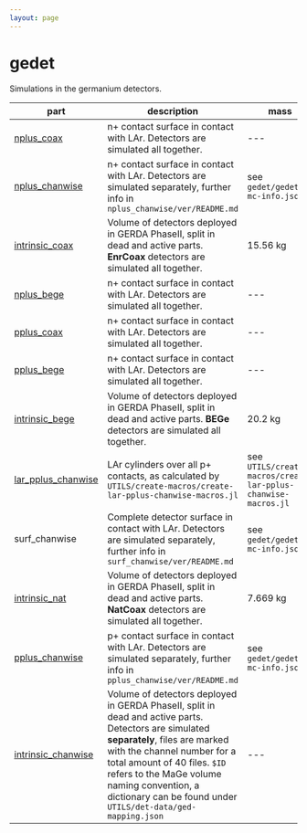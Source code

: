 ```yaml
---
layout: page
---
```


# gedet

Simulations in the germanium detectors.

| part | description | mass | volume/surface | Density | MaGe volumes |
| -- | -- | -- | -- | -- | -- |
| [nplus_coax](/gerda-mage-sim/volumes/parts/nplus_coax) | n+ contact surface in contact with LAr. Detectors are simulated all together. | --- | 21.34 cm^2 | --- | `gedet/nplus_coax/ver/ver-gedet-nplus_coax.root` |
| [nplus_chanwise](/gerda-mage-sim/volumes/parts/nplus_chanwise) | n+ contact surface in contact with LAr. Detectors are simulated separately, further info in `nplus_chanwise/ver/README.md` | see `gedet/gedet-mc-info.json` | see `gedet/gedet-mc-info.json` | see `gedet/gedet-mc-info.json` | see description |
| [intrinsic_coax](/gerda-mage-sim/volumes/parts/intrinsic_coax) | Volume of detectors deployed in GERDA PhaseII, split in dead and active parts. **EnrCoax** detectors are simulated all together. | 15.56 kg | 2809.0 cm^3 | 5.54 g cm^-3 | `Crystal_geometry11_[4-10]`, `CristalDeadLayer_geometry11_[4-10]` |
| [nplus_bege](/gerda-mage-sim/volumes/parts/nplus_bege) | n+ contact surface in contact with LAr. Detectors are simulated all together. | --- | 44.03 cm^2 | --- | `gedet/nplus_bege/ver/ver-gedet-nplus_bege.root` |
| [pplus_coax](/gerda-mage-sim/volumes/parts/pplus_coax) | n+ contact surface in contact with LAr. Detectors are simulated all together. | --- | 2.914 cm^2 | --- | `gedet/pplus_coax/ver/ver-gedet-pplus_coax.root` |
| [pplus_bege](/gerda-mage-sim/volumes/parts/pplus_bege) | n+ contact surface in contact with LAr. Detectors are simulated all together. | --- | 0.5301 cm^2 | --- | `gedet/pplus_bege/ver/ver-gedet-pplus_bege.root` |
| [intrinsic_bege](/gerda-mage-sim/volumes/parts/intrinsic_bege) | Volume of detectors deployed in GERDA PhaseII, split in dead and active parts. **BEGe** detectors are simulated all together. | 20.2 kg | 3647.0 cm^3 | 5.54 g cm^-3 | `Crystal_geometry5_[1-30]`, `CristalDeadLayer_geometry5_[1-30]` |
| [lar_pplus_chanwise](/gerda-mage-sim/volumes/parts/lar_pplus_chanwise) | LAr cylinders over all p+ contacts, as calculated by `UTILS/create-macros/create-lar-pplus-chanwise-macros.jl` | see `UTILS/create-macros/create-lar-pplus-chanwise-macros.jl` | see `UTILS/create-macros/create-lar-pplus-chanwise-macros.jl` | see `UTILS/create-macros/create-lar-pplus-chanwise-macros.jl` | see description |
| surf_chanwise | Complete detector surface in contact with LAr. Detectors are simulated separately, further info in `surf_chanwise/ver/README.md` | see `gedet/gedet-mc-info.json` | see `gedet/gedet-mc-info.json` | see `gedet/gedet-mc-info.json` | see description |
| [intrinsic_nat](/gerda-mage-sim/volumes/parts/intrinsic_nat) | Volume of detectors deployed in GERDA PhaseII, split in dead and active parts. **NatCoax** detectors are simulated all together. | 7.669 kg | 1441.0 cm^3 | 5.32 g cm^-3 | `Crystal_geometry11_[1-3]`, `CristalDeadLayer_geometry11_[1-3]` |
| [pplus_chanwise](/gerda-mage-sim/volumes/parts/pplus_chanwise) | p+ contact surface in contact with LAr. Detectors are simulated separately, further info in `pplus_chanwise/ver/README.md` | see `gedet/gedet-mc-info.json` | see `gedet/gedet-mc-info.json` | see `gedet/gedet-mc-info.json` | see description |
| [intrinsic_chanwise](/gerda-mage-sim/volumes/parts/intrinsic_chanwise) | Volume of detectors deployed in GERDA PhaseII, split in dead and active parts. Detectors are simulated **separately**, files are marked with the channel number for a total amount of 40 files. `$ID` refers to the MaGe volume naming convention, a dictionary can be found under `UTILS/det-data/ged-mapping.json` | --- | --- | 5.54 g cm^-3 | see description |

<p align="center">
<p/>
